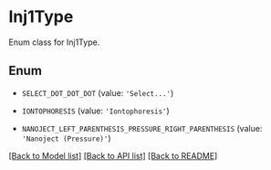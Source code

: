 # Inj1Type

Enum class for Inj1Type.

## Enum

* `SELECT_DOT_DOT_DOT` (value: `'Select...'`)

* `IONTOPHORESIS` (value: `'Iontophoresis'`)

* `NANOJECT_LEFT_PARENTHESIS_PRESSURE_RIGHT_PARENTHESIS` (value: `'Nanoject (Pressure)'`)

[[Back to Model list]](../README.md#documentation-for-models) [[Back to API list]](../README.md#documentation-for-api-endpoints) [[Back to README]](../README.md)


